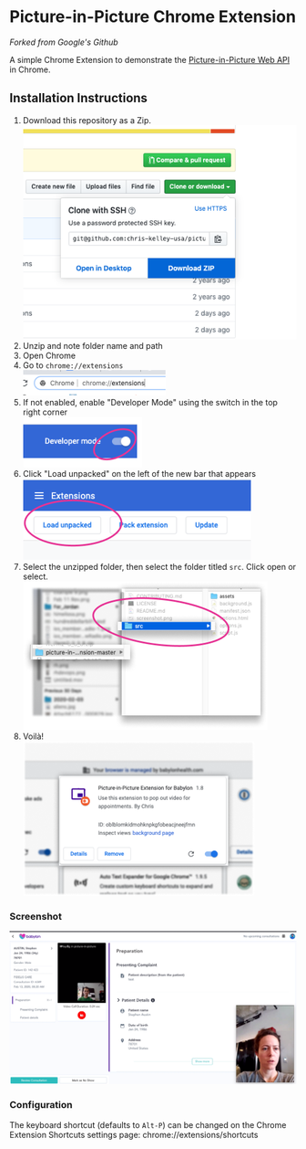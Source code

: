 # Picture-in-Picture Chrome Extension

*Forked from Google's Github*

A simple Chrome Extension to demonstrate the [Picture-in-Picture Web API](https://wicg.github.io/picture-in-picture/) in Chrome.

## Installation Instructions 
1. Download this repository as a Zip.  
![Download ZIP](DownloadZip.png)  
2. Unzip and note folder name and path  
3. Open Chrome  
4. Go to `chrome://extensions`  
![Enter chrome://extensions in URL bar](UrlBar.png)  
5. If not enabled, enable "Developer Mode" using the switch in the top right corner  
![Swith on Developer Mode](DeveloperModeOn.png)  
6. Click "Load unpacked" on the left of the new bar that appears  
![Click Load Unpacked](LoadUnpacked.png)  
7. Select the unzipped folder, then select the folder titled `src`. Click open or select.  
![Select folder titled SRC](FolderInFinder.png)  
8. Voilà!   
![Extension visible in Chrome extensions list](InExtensionsList.png)   

### Screenshot
![Screenshot of extension in action](screenshot.png)

### Configuration

The keyboard shortcut (defaults to `Alt-P`) can be changed on the
Chrome Extension Shortcuts settings page:
chrome://extensions/shortcuts
